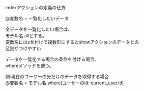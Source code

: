 indexアクションの定義の仕方

@変数名 = 一覧化したいデータ<br>

全データを一覧化したい場合は、<br>
モデル名.allとする。<br>
変数名にはsを付けて複数形にするとshowアクションのデータとの<br>
区別がつけやすい<br>

データを一覧化する場合の条件を付ける場合、<br>
whereメソッドを使う。<br>

例:現在のユーザーの分だけのデータを取得する場合<br>
@変数名 = モデル名.where(ユーザーのid: current_user.id)